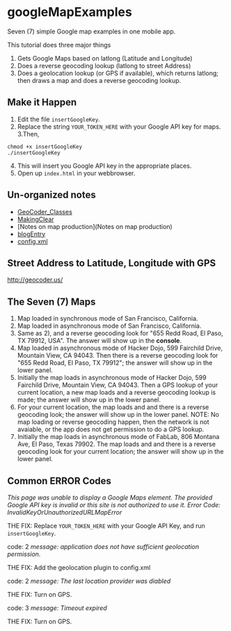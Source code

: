 # googleMapExamples
Seven (7) simple Google map examples in one mobile app.

This tutorial does three major things 

1. Gets Google Maps based on latlong (Latitude and Longitude)
2. Does a reverse geocoding lookup (latlong to street Address)
3. Does a geolocation lookup (or GPS if available), which returns latlong; then draws a map and does a reverse geocoding lookup.

## Make it Happen ##
1. Edit the file `insertGoogleKey`. 
2. Replace the string `YOUR_TOKEN_HERE` with your Google API key for maps.
3.Then,
```
chmod +x insertGoogleKey
./insertGoogleKey
```
4. This will insert you Google API key in the appropriate places.
5. Open up `index.html` in your webbrowser.


## Un-organized notes ##
* [GeoCoder_Classes](GeoCoder_Classes)
* [MakingClear](MakingClear)
* [Notes on map production](Notes on map production)
* [blogEntry](blogEntry)
* [config.xml](config.xml)

## Street Address to Latitude, Longitude with GPS ##

http://geocoder.us/

## The Seven (7) Maps ##

1. Map loaded in synchronous mode of San Francisco, California.
2. Map loaded in asynchronous mode of San Francisco, California.
3. Same as 2), and a reverse geocoding look for "655 Redd Road, El Paso, TX 79912, USA". The answer will show up in the **console**.
4. Map loaded in asynchronous mode of Hacker Dojo, 599 Fairchild Drive, Mountain View, CA 94043. Then there is a reverse geocoding look for "655 Redd Road, El Paso, TX 79912"; the answer will show up in the lower panel.
5. Initially the map loads in asynchronous mode of Hacker Dojo, 599 Fairchild Drive, Mountain View, CA 94043. Then a GPS lookup of your current location, a new map loads and a reverse geocoding lookup is made; the answer will show up in the lower panel.
6. For your current location, the map loads and and there is a reverse geocoding look; the answer will show up in the lower panel. NOTE: No map loading or reverse geocoding happen, then the network is not avaiable, or the app does not get permission to do a GPS lookup.
7. Initially the map loads in asynchronous mode of FabLab, 806 Montana Ave, El Paso, Texas 79902. The map loads and and there is a reverse geocoding look for your current location; the answer will show up in the lower panel. 


## Common ERROR Codes ##

*This page was unable to display a Google Maps element. The provided Google API key is invalid or this site is not authorized to use it. Error Code: InvalidKeyOrUnauthorizedURLMapError*

THE FIX: Replace `YOUR_TOKEN_HERE` with your Google API Key, and run `insertGoogleKey`.

code: 2
*message: application does not have sufficient geolocation permission.*

THE FIX: Add the geolocation plugin to config.xml

code: 2
*message: The last location provider was diabled*

THE FIX: Turn on GPS.

code: 3
*message: Timeout expired*

THE FIX: Turn on GPS.
